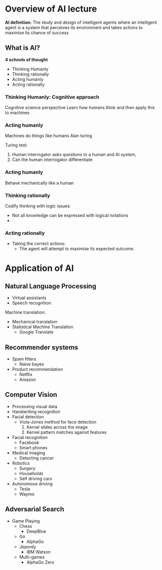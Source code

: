 # Overview of AI lecture

**AI definition:** The study and design of intelligent agents where an intelligent agent is a system that perceives its environment and takes actions to maximise its chance of success

## What is AI?
**4 schools of thought**
- Thinking Humanly
- Thinking rationally
- Acting humanly
- Acting rationally

### Thinking Humanly: Cognitive approach
Cognitive science perspective
Learn how humans think and then apply this to machines

### Acting humanly
Machines do things like humans
Alan turing

Turing test:
1. Human interrogator asks questions to a human and AI system,
2. Can the human interrogator differentiate

### Acting humanly
Behave mechanically like a human

### Thinking rationally
Codify thinking with logic
issues:
- Not all knowledge can be expressed with logical notations
- 

### Acting rationally
- Taking the correct actions:
  - The agent will attempt to maximise its expected outcome.

# Application of AI

## Natural Language Processing
- Virtual assistants
- Speech recognition

Machine translation:
- Mechanical translation
- Statistical Machine Translation
  - Google Translate

## Recommender systems
- Spam filters
  - Naive bayes
- Product recommendation
  - Netflix
  - Amazon

## Computer Vision
- Processing visual data
- Handwriting recognition
- Facial detection
  - Viola-Jones method for face detection
    1. Kernel slides across the image
    2. Kernel pattern matches against features
- Facial recognition
  - Facebook
  - Smart phones
- Medical imaging
  - Detecting cancer
- Robotics
  - Surgery
  - Households
  - Self driving cars
- Autonomous driving
  - Tesla
  - Waymo

## Adversarial Search
- Game Playing
  - Chess
    - DeepBlue
  - Go
    - AlphaGo
  - Jepordy
    - IBM Watson 
  - Multi-games
    - AlphaGo Zero

